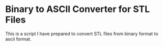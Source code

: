 # Binary to ASCII Converter for STL Files

This is a script I have prepared to convert STL files from binary format to ascii format.
